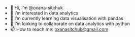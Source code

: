 - 👋 Hi, I’m @oxana-sitchuk
- 👀 I’m interested in data analytics 
- 🌱 I’m currently learning data visualisation with pandas
- 💞️ I’m looking to collaborate on data analytics with python
- 📫 How to reach me: oxanasitchuk@gmail.com

<!---
oxana-sitchuk/oxana-sitchuk is a ✨ special ✨ repository because its `README.md` (this file) appears on your GitHub profile.
You can click the Preview link to take a look at your changes.
--->
